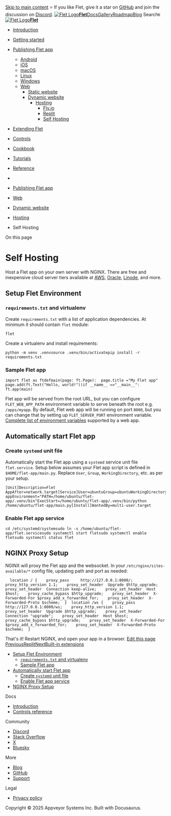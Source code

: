 [Skip to main content](https://flet.dev/docs/publish/web/dynamic-website/hosting/self-hosting/#__docusaurus_skipToContent_fallback)
⭐️ If you like Flet, give it a star on [GitHub](https://github.com/flet-dev/flet) and join the discussion on [Discord](https://discord.gg/dzWXP8SHG8).
[![Flet Logo](https://flet.dev/img/logo.svg)**Flet**](https://flet.dev/)[Docs](https://flet.dev/docs/)[Gallery](https://flet.dev/gallery)[Roadmap](https://flet.dev/roadmap)[Blog](https://flet.dev/blog)
[](https://github.com/flet-dev/flet)
Search`K`
[![Flet Logo](https://flet.dev/img/logo.svg)**Flet**](https://flet.dev/)
  * [Introduction](https://flet.dev/docs/)
  * [Getting started](https://flet.dev/docs/getting-started/)
  * [Publishing Flet app](https://flet.dev/docs/publish)
    * [Android](https://flet.dev/docs/publish/android)
    * [iOS](https://flet.dev/docs/publish/ios)
    * [macOS](https://flet.dev/docs/publish/macos)
    * [Linux](https://flet.dev/docs/publish/linux)
    * [Windows](https://flet.dev/docs/publish/windows)
    * [Web](https://flet.dev/docs/publish/web)
      * [Static website](https://flet.dev/docs/publish/web/static-website)
      * [Dynamic website](https://flet.dev/docs/publish/web/dynamic-website)
        * [Hosting](https://flet.dev/docs/publish/web/dynamic-website/hosting)
          * [Fly.io](https://flet.dev/docs/publish/web/dynamic-website/hosting/fly-io)
          * [Replit](https://flet.dev/docs/publish/web/dynamic-website/hosting/replit)
          * [Self Hosting](https://flet.dev/docs/publish/web/dynamic-website/hosting/self-hosting)
  * [Extending Flet](https://flet.dev/docs/publish/web/dynamic-website/hosting/self-hosting/)
  * [Controls](https://flet.dev/docs/controls)
  * [Cookbook](https://flet.dev/docs/publish/web/dynamic-website/hosting/self-hosting/)
  * [Tutorials](https://flet.dev/docs/tutorials)
  * [Reference](https://flet.dev/docs/reference)


  * [](https://flet.dev/)
  * [Publishing Flet app](https://flet.dev/docs/publish)
  * [Web](https://flet.dev/docs/publish/web)
  * [Dynamic website](https://flet.dev/docs/publish/web/dynamic-website)
  * [Hosting](https://flet.dev/docs/publish/web/dynamic-website/hosting)
  * Self Hosting


On this page
# Self Hosting
Host a Flet app on your own server with NGINX.
There are free and inexpensive cloud server tiers available at [AWS](https://aws.amazon.com/free/), [Oracle](https://www.oracle.com/cloud/free/), [Linode](https://www.linode.com/pricing/), and more.
## Setup Flet Environment[​](https://flet.dev/docs/publish/web/dynamic-website/hosting/self-hosting/#setup-flet-environment "Direct link to Setup Flet Environment")
### `requirements.txt` and virtualenv[​](https://flet.dev/docs/publish/web/dynamic-website/hosting/self-hosting/#requirementstxt-and-virtualenv "Direct link to requirementstxt-and-virtualenv")
Create `requirements.txt` with a list of application dependencies. At minimum it should contain `flet` module:
```
flet
```

Create a virtualenv and install requirements:
```
python -m venv .venvsource .venv/bin/activatepip install -r requirements.txt
```

### Sample Flet app[​](https://flet.dev/docs/publish/web/dynamic-website/hosting/self-hosting/#sample-flet-app "Direct link to Sample Flet app")
```
import flet as ftdefmain(page: ft.Page):  page.title ="My Flet app"  page.add(ft.Text("Hello, world!"))if __name__ =="__main__":  ft.app(main)
```

Flet app will be served from the root URL, but you can configure `FLET_WEB_APP_PATH` environment variable to serve beneath the root e.g. `/apps/myapp`.
By default, Flet web app will be running on port `8000`, but you can change that by setting up `FLET_SERVER_PORT` environment variable.
[Complete list of environment variables](https://flet.dev/docs/publish/web/dynamic-website#environment-variables) supported by a web app.
## Automatically start Flet app[​](https://flet.dev/docs/publish/web/dynamic-website/hosting/self-hosting/#automatically-start-flet-app "Direct link to Automatically start Flet app")
### Create `systemd` unit file[​](https://flet.dev/docs/publish/web/dynamic-website/hosting/self-hosting/#create-systemd-unit-file "Direct link to create-systemd-unit-file")
Automatically start the Flet app using a `systemd` service unit file `flet.service`.
Setup below assumes your Flet app script is defined in `$HOME/flet-app/main.py`. Replace `User`, `Group`, `WorkingDirectory`, etc. as per your setup.
```
[Unit]Description=Flet AppAfter=network.target[Service]User=ubuntuGroup=ubuntuWorkingDirectory=/home/ubuntu/flet-appEnvironment="PATH=/home/ubuntu/flet-app/.venv/bin"ExecStart=/home/ubuntu/flet-app/.venv/bin/python /home/ubuntu/flet-app/main.py[Install]WantedBy=multi-user.target
```

### Enable Flet app service[​](https://flet.dev/docs/publish/web/dynamic-website/hosting/self-hosting/#enable-flet-app-service "Direct link to Enable Flet app service")
```
cd /etc/systemd/systemsudo ln -s /home/ubuntu/flet-app/flet.servicesudo systemctl start fletsudo systemctl enable fletsudo systemctl status flet
```

## NGINX Proxy Setup[​](https://flet.dev/docs/publish/web/dynamic-website/hosting/self-hosting/#nginx-proxy-setup "Direct link to NGINX Proxy Setup")
NGINX will proxy the Flet app and the websocket.
In your `/etc/nginx/sites-available/*` config file, updating path and port as needed:
```
  location / {    proxy_pass     http://127.0.0.1:8000/;    proxy_http_version 1.1;    proxy_set_header  Upgrade $http_upgrade;    proxy_set_header  Connection keep-alive;    proxy_set_header  Host $host;    proxy_cache_bypass $http_upgrade;    proxy_set_header  X-Forwarded-For $proxy_add_x_forwarded_for;    proxy_set_header  X-Forwarded-Proto $scheme;  }  location /ws {    proxy_pass     http://127.0.0.1:8000/ws;    proxy_http_version 1.1;    proxy_set_header  Upgrade $http_upgrade;    proxy_set_header  Connection "upgrade";    proxy_set_header  Host $host;    proxy_cache_bypass $http_upgrade;    proxy_set_header  X-Forwarded-For $proxy_add_x_forwarded_for;    proxy_set_header  X-Forwarded-Proto $scheme;  }
```

That's it! Restart NGINX, and open your app in a browser.
[Edit this page](https://github.com/flet-dev/website/edit/main/docs/publish/web/dynamic-website/hosting/self-hosting.md)
[PreviousReplit](https://flet.dev/docs/publish/web/dynamic-website/hosting/replit)[NextBuilt-in extensions](https://flet.dev/docs/extend/built-in-extensions)
  * [Setup Flet Environment](https://flet.dev/docs/publish/web/dynamic-website/hosting/self-hosting/#setup-flet-environment)
    * [`requirements.txt` and virtualenv](https://flet.dev/docs/publish/web/dynamic-website/hosting/self-hosting/#requirementstxt-and-virtualenv)
    * [Sample Flet app](https://flet.dev/docs/publish/web/dynamic-website/hosting/self-hosting/#sample-flet-app)
  * [Automatically start Flet app](https://flet.dev/docs/publish/web/dynamic-website/hosting/self-hosting/#automatically-start-flet-app)
    * [Create `systemd` unit file](https://flet.dev/docs/publish/web/dynamic-website/hosting/self-hosting/#create-systemd-unit-file)
    * [Enable Flet app service](https://flet.dev/docs/publish/web/dynamic-website/hosting/self-hosting/#enable-flet-app-service)
  * [NGINX Proxy Setup](https://flet.dev/docs/publish/web/dynamic-website/hosting/self-hosting/#nginx-proxy-setup)


Docs
  * [Introduction](https://flet.dev/docs)
  * [Controls reference](https://flet.dev/docs/controls)


Community
  * [Discord](https://discord.gg/dzWXP8SHG8)
  * [Stack Overflow](https://stackoverflow.com/questions/tagged/flet)
  * [X](https://x.com/fletdev)
  * [Bluesky](https://bsky.app/profile/fletdev.bsky.social)


More
  * [Blog](https://flet.dev/blog)
  * [GitHub](https://github.com/flet-dev/flet)
  * [Support](https://flet.dev/support)


Legal
  * [Privacy policy](https://flet.dev/privacy-policy)


Copyright © 2025 Appveyor Systems Inc. Built with Docusaurus.
